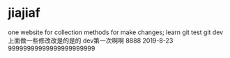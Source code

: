 # jiajiaf
one website for collection methods for make changes;
learn git test git
dev 上面做一些修改改是的是的  dev第一次啊啊 8888
2019-8-23
99999999999999999999999

